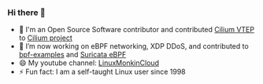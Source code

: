 ### Hi there 👋

- 🔭 I'm an Open Source Software contributor and contributed [Cilium VTEP](https://docs.cilium.io/en/latest/network/vtep/) to [Cilium project](https://github.com/cilium/cilium/commits?author=vincentmli)
- 🌱 I’m now working on eBPF networking, XDP DDoS, and contributed to [bpf-examples](https://github.com/xdp-project/bpf-examples/tree/master/xdp-synproxy) and [Suricata eBPF](https://github.com/OISF/suricata/pulls?q=is%3Apr+author%3Avincentmli+)
- 😄 My youtube channel: [LinuxMonkinCloud](https://www.youtube.com/c/LinuxMonkinCloud)
- ⚡ Fun fact: I am a self-taught Linux user since 1998
